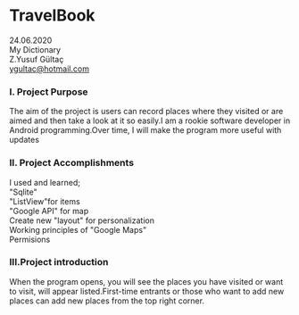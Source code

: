 # TravelBook
24.06.2020 <br/>
My Dictionary <br/>
Z.Yusuf Gültaç <br/>
ygultac@hotmail.com <br/>

### I. Project Purpose
The aim of the project is users can record places where they visited or are aimed and then take a look at it so easily.I am a rookie software developer in Android programming.Over time, I will make the program more useful with updates

### II. Project Accomplishments
 I used and learned;<br/>
"Sqlite" <br/>
"ListView"for items <br/>
"Google API" for map <br/>
 Create new "layout" for personalization <br/>
 Working principles of "Google Maps" <br/>
 Permisions <br/>

### III.Project introduction
When the program opens, you will see the places you have visited or want to visit, will appear listed.First-time entrants or those who want to add new places can add new places from the top right corner.
